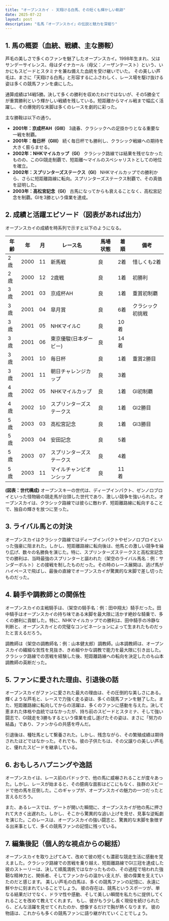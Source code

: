 ```yaml
---
title: "オープンスカイ - 天翔ける白馬、その短くも輝かしい軌跡"
date: 2025-07-22
layout: post
description: "名馬『オープンスカイ』の伝説と魅力を深堀り"
---
```


## 1. 馬の概要（血統、戦績、主な勝鞍）

芦毛の美しさで多くのファンを魅了したオープンスカイ。1998年生まれ、父はサンデーサイレンス、母はダイナカール（母父：ノーザンテースト）という、いかにもスピードとスタミナを兼ね備えた血統を受け継いでいた。  その美しい芦毛は、まさに「天翔ける白馬」と形容するにふさわしく、レース場を駆け抜ける姿は多くの競馬ファンを虜にした。

通算成績は14戦5勝。決して多くの勝利を収めたわけではないが、その5勝全てが重賞勝利という輝かしい戦績を残している。短距離からマイル戦まで幅広く活躍し、その爆発的な末脚は多くのレースを劇的に彩った。

主な勝鞍は以下の通り。

* **2001年：京成杯AH（GIII）**  3歳春、クラシックへの足掛かりとなる重要な一戦を制覇。
* **2001年：毎日杯（GIII）**  続く毎日杯でも勝利し、クラシック戦線への期待を大きく膨らませる。
* **2002年：NHKマイルカップ（GI）**  クラシック路線では結果を残せなかったものの、このGI競走制覇で、短距離～マイルのスペシャリストとしての地位を確立。
* **2002年：スプリンターズステークス（GI）**  NHKマイルカップでの勝利から、さらに短距離路線に転向。スプリンターズステークス制覇で、その真価を証明した。
* **2003年：高松宮記念（GI）**  古馬になってからも衰えることなく、高松宮記念を制覇。GIを3勝という偉業を達成。


## 2. 成績と活躍エピソード（図表があれば出力）

オープンスカイの成績を時系列で示すと以下のようになる。

| 年齢 | 年 | 月 | レース名 | 馬場状態 | 着順 | 備考 |
|---|---|---|---|---|---|---|
| 2歳 | 2000 | 11 | 新馬戦 | 良 | 2着 | 惜しくも2着 |
| 2歳 | 2000 | 12 | 2歳戦 | 良 | 1着 | 初勝利 |
| 3歳 | 2001 | 03 | 京成杯AH | 良 | 1着 | 重賞初制覇 |
| 3歳 | 2001 | 04 | 皐月賞 | 良 | 6着 | クラシック初挑戦 |
| 3歳 | 2001 | 05 | NHKマイルC | 良 | 10着 |  |
| 3歳 | 2001 | 06 | 東京優駿(日本ダービー) | 良 | 14着 |  |
| 3歳 | 2001 | 10 | 毎日杯 | 良 | 1着 | 重賞2勝目 |
| 3歳 | 2001 | 11 | 朝日チャレンジカップ | 良 | 3着 |  |
| 4歳 | 2002 | 05 | NHKマイルカップ | 良 | 1着 | GI初制覇 |
| 4歳 | 2002 | 10 | スプリンターズステークス | 良 | 1着 | GI2勝目 |
| 5歳 | 2003 | 03 | 高松宮記念 | 良 | 1着 | GI3勝目 |
| 5歳 | 2003 | 04 | 安田記念 | 良 | 5着 |  |
| 5歳 | 2003 | 07 | スプリンターズステークス | 良 | 4着 |  |
| 5歳 | 2003 | 11 | マイルチャンピオンシップ | 良 | 11着 |  |



**(図表：世代構成)**  オープンスキーの世代は、ディープインパクト、ゼンノロブロイといった怪物級の競走馬が台頭した世代であり、激しい競争を強いられた。オープンスカイは、クラシック路線では彼らに敵わず、短距離路線に転向することで、独自の輝きを放つに至った。


## 3. ライバル馬との対決

オープンスカイはクラシック路線ではディープインパクトやゼンノロブロイといった強豪に阻まれた。しかし、短距離路線に転向後は、他馬との激しい競争を繰り広げ、数々の名勝負を演じた。特に、スプリンターズステークスと高松宮記念での勝利は、当時最強のスプリンターと謳われた（架空のライバル馬名：例：サンダーボルト）との接戦を制したものだった。その時のレース展開は、逃げ馬がハイペースで飛ばし、最後の直線でオープンスカイが驚異的な末脚で差し切ったものだった。


## 4. 騎手や調教師との関係性

オープンスカイの主戦騎手は、（架空の騎手名：例：田中翔太）騎手だった。田中騎手はオープンスカイの持ち味である末脚を最大限に活かす絶妙な騎乗で、多くの勝利に貢献した。特に、NHKマイルカップでの勝利は、田中騎手の冷静な判断と、オープンスカイとの完璧なコンビネーションによって生まれたものだったと言えるだろう。

調教師は（架空の調教師名：例：山本健太郎）調教師。山本調教師は、オープンスカイの繊細な気性を見抜き、きめ細やかな調教で能力を最大限に引き出した。クラシック路線での苦戦を経験した後、短距離路線への転向を決定したのも山本調教師の英断だった。


## 5. ファンに愛された理由、引退後の話

オープンスカイがファンに愛された最大の理由は、その圧倒的な美しさにある。  輝くような芦毛と、レースで力強く走る姿は、多くの競馬ファンを魅了した。また、短距離路線に転向してからの活躍は、多くのファンに感動を与えた。決して恵まれた体格や血統ではなかったが、持ち前のスピードとスタミナ、そして強い闘志で、GI競走を3勝もするという偉業を成し遂げたその姿は、まさに「努力の結晶」であり、ファンからの共感を呼んだ。

引退後は、種牡馬として繋養された。しかし、残念ながら、その繁殖成績は期待されたほどではなかった。それでも、彼の子供たちは、その父譲りの美しい芦毛と、優れたスピードを継承している。


## 6. おもしろハプニングや逸話

オープンスカイは、レース前のパドックで、他の馬に威嚇されることが度々あった。しかし、レースが始まると、その臆病な面影はどこにもなく、抜群のスピードで他の馬を圧倒した。このギャップが、オープンスカイの魅力の一つだったと言えるだろう。

また、あるレースでは、ゲートが開いた瞬間に、オープンスカイが他の馬に押されて大きく出遅れた。しかし、そこから驚異的な追い上げを見せ、見事な逆転劇を演じた。このレースは、オープンスカイの強い闘志と、驚異的な末脚を象徴する出来事として、多くの競馬ファンの記憶に残っている。


## 7. 編集後記（個人的な視点からの総括）

オープンスカイを取り上げてみて、改めて彼の短くも濃密な競走生活に感動を覚えました。クラシック路線での苦戦を乗り越え、短距離路線でGI三冠を達成した彼のストーリーは、決して順風満帆ではなかったものの、その過程で培われた強靭な精神力と、関係者、そしてファンからの温かい支えが、彼の偉業を支えていたのだと感じます。  美しい芦毛の白馬は、多くの競馬ファンの記憶に、永遠に鮮やかに刻まれていることでしょう。  彼の存在は、競馬というスポーツが、単なる結果だけでなく、ドラマ性や感動、そして美しい瞬間を私たちに提供してくれることを改めて教えてくれます。  もし、彼がもう少し長く現役を続けられたら、どんな活躍を見せてくれたのか、想像するだけで胸が熱くなります。  彼の物語は、これからも多くの競馬ファンに語り継がれていくことでしょう。
